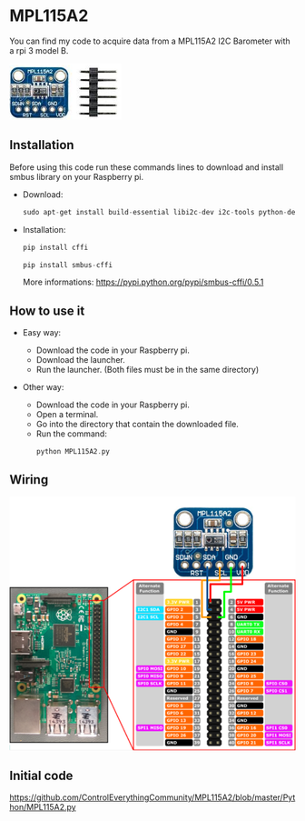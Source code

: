 # MPL115A2
You can find my code to acquire data from a MPL115A2 I2C Barometer with a rpi 3 model B.

![MPL115A2](Pictures/MPL115A2.png)

## Installation
Before using this code run these commands lines to download and install smbus library on your Raspberry pi.
- Download: 
  ```cpp 
  sudo apt-get install build-essential libi2c-dev i2c-tools python-dev libffi-dev
  ```
- Installation: 
  ```cpp
  pip install cffi
  ```
  ```cpp
  pip install smbus-cffi
  ```
  More informations: 
  https://pypi.python.org/pypi/smbus-cffi/0.5.1

## How to use it
- Easy way: 
  - Download the code in your Raspberry pi.
  - Download the launcher.
  - Run the launcher. (Both files must be in the same directory)

- Other way:
  - Download the code in your Raspberry pi.
  - Open a terminal.
  - Go into the directory that contain the downloaded file.
  - Run the command: 
    ```cpp 
    python MPL115A2.py
    ```
    
## Wiring
  ![Wiring](Pictures/Wiring.png)
  
## Initial code
https://github.com/ControlEverythingCommunity/MPL115A2/blob/master/Python/MPL115A2.py
